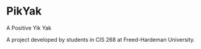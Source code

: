 # PikYak
A Positive Yik Yak

A project developed by students in CIS 268 at Freed-Hardeman University. 

